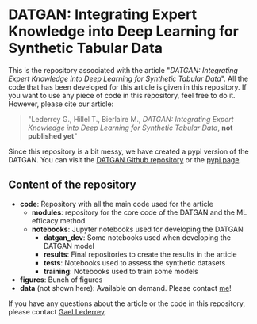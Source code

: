 # DATGAN: Integrating Expert Knowledge into Deep Learning for Synthetic Tabular Data

This is the repository associated with the article "*DATGAN: Integrating Expert Knowledge into Deep Learning for Synthetic Tabular Data*". All the code that has been developed for this article is given in this repository. If you want to use any piece of code in this repository, feel free to do it. However, please cite our article:
> "Lederrey G., Hillel T., Bierlaire M., *DATGAN: Integrating Expert Knowledge into Deep Learning for Synthetic Tabular Data*, **not published yet**"

Since this repository is a bit messy, we have created a pypi version of the DATGAN. You can visit the [DATGAN Github repository](https://www.markdownguide.org) or the [pypi page](https://pypi.org/project/datgan/).

## Content of the repository

- **code**: Repository with all the main code used for the article
    - **modules**: repository for the core code of the DATGAN and the ML efficacy method
    - **notebooks**: Jupyter notebooks used for developing the DATGAN
        - **datgan_dev**: Some notebooks used when developing the DATGAN model
        - **results**: Final repositories to create the results in the article
        - **tests**: Notebooks used to assess the synthetic datasets
        - **training**: Notebooks used to train some models
- **figures**: Bunch of figures
- **data** (not shown here): Available on demand. Please contact [me](gael.lederrey@epfl.ch)!

If you have any questions about the article or the code in this repository, please contact [Gael Lederrey](gael.lederrey@epfl.ch).
